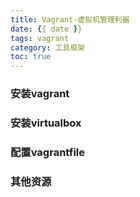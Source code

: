```yaml
---
title: Vagrant-虚拟机管理利器
date: {{ date }}
tags: vagrant
category: 工具框架
toc: true
---
```


### 安装vagrant
### 安装virtualbox
### 配置vagrantfile
### 其他资源
